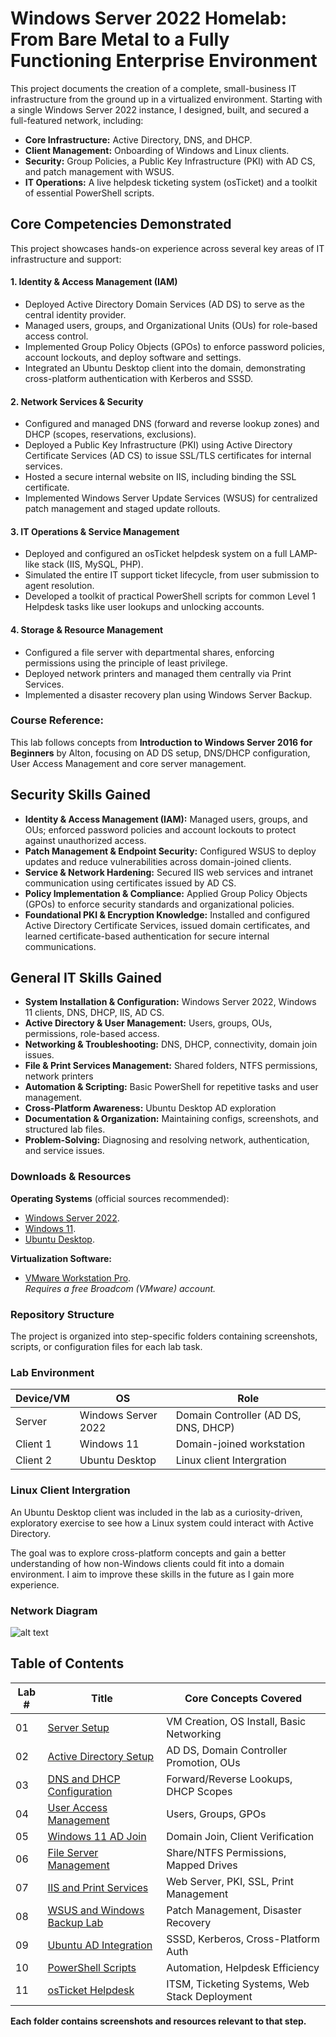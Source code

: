 # Windows Server 2022 Homelab: From Bare Metal to a Fully Functioning Enterprise Environment

This project documents the creation of a complete, small-business IT infrastructure from the ground up in a virtualized environment. Starting with a single Windows Server 2022 instance, I designed, built, and secured a full-featured network, including:

- **Core Infrastructure:** Active Directory, DNS, and DHCP.
- **Client Management:** Onboarding of Windows and Linux clients.
- **Security:** Group Policies, a Public Key Infrastructure (PKI) with AD CS, and patch management with WSUS.
- **IT Operations:** A live helpdesk ticketing system (osTicket) and a toolkit of essential PowerShell scripts.


## Core Competencies Demonstrated

This project showcases hands-on experience across several key areas of IT infrastructure and support:

#### 1. Identity & Access Management (IAM)

- Deployed Active Directory Domain Services (AD DS) to serve as the central identity provider.
- Managed users, groups, and Organizational Units (OUs) for role-based access control.
- Implemented Group Policy Objects (GPOs) to enforce password policies, account lockouts, and deploy software and settings.
- Integrated an Ubuntu Desktop client into the domain, demonstrating cross-platform authentication with Kerberos and SSSD.

#### 2. Network Services & Security

- Configured and managed DNS (forward and reverse lookup zones) and DHCP (scopes, reservations, exclusions).
- Deployed a Public Key Infrastructure (PKI) using Active Directory Certificate Services (AD CS) to issue SSL/TLS certificates for internal services.
- Hosted a secure internal website on IIS, including binding the SSL certificate.
- Implemented Windows Server Update Services (WSUS) for centralized patch management and staged update rollouts.

#### 3. IT Operations & Service Management

- Deployed and configured an osTicket helpdesk system on a full LAMP-like stack (IIS, MySQL, PHP).
- Simulated the entire IT support ticket lifecycle, from user submission to agent resolution.
- Developed a toolkit of practical PowerShell scripts for common Level 1 Helpdesk tasks like user lookups and unlocking accounts.

#### 4. Storage & Resource Management

- Configured a file server with departmental shares, enforcing permissions using the principle of least privilege.
- Deployed network printers and managed them centrally via Print Services.
- Implemented a disaster recovery plan using Windows Server Backup.

### Course Reference:

This lab follows concepts from **Introduction to Windows Server 2016 for Beginners** by Alton, focusing on AD DS setup, DNS/DHCP configuration, User Access Management and core server management.

## Security Skills Gained

- **Identity & Access Management (IAM):** Managed users, groups, and OUs; enforced password policies and account lockouts to protect against unauthorized access.  
- **Patch Management & Endpoint Security:** Configured WSUS to deploy updates and reduce vulnerabilities across domain-joined clients.  
- **Service & Network Hardening:** Secured IIS web services and intranet communication using certificates issued by AD CS.  
- **Policy Implementation & Compliance:** Applied Group Policy Objects (GPOs) to enforce security standards and organizational policies.  
- **Foundational PKI & Encryption Knowledge:** Installed and configured Active Directory Certificate Services, issued domain certificates, and learned certificate-based authentication for secure internal communications.  

## General IT Skills Gained

- **System Installation & Configuration:** Windows Server 2022, Windows 11 clients, DNS, DHCP, IIS, AD CS.  
- **Active Directory & User Management:** Users, groups, OUs, permissions, role-based access.  
- **Networking & Troubleshooting:** DNS, DHCP, connectivity, domain join issues.  
- **File & Print Services Management:** Shared folders, NTFS permissions, network printers  
- **Automation & Scripting:** Basic PowerShell for repetitive tasks and user management.  
- **Cross-Platform Awareness:** Ubuntu Desktop AD exploration  
- **Documentation & Organization:** Maintaining configs, screenshots, and structured lab files.  
- **Problem-Solving:** Diagnosing and resolving network, authentication, and service issues.

### Downloads & Resources

**Operating Systems** (official sources recommended):

- [Windows Server 2022](https://go.microsoft.com/fwlink/p/?linkid=2195333).  
- [Windows 11](https://www.microsoft.com/en-us/software-download/windows11). 
- [Ubuntu Desktop](https://ubuntu.com/download/desktop/thank-you?version=24.04.3&architecture=amd64&lts=true).

**Virtualization Software:**  
- [VMware Workstation Pro](https://support.broadcom.com/group/ecx/productdownloads?subfamily=VMware%20Workstation%20Pro&freeDownloads=true).  
  *Requires a free Broadcom (VMware) account.*


### Repository Structure

The project is organized into step-specific folders containing screenshots, scripts, or configuration files for each lab task.

### Lab Environment

| Device/VM | OS                  | Role                                 |
|-----------|-------------------|-------------------------------------|
| Server    | Windows Server 2022 | Domain Controller (AD DS, DNS, DHCP) |
| Client 1  | Windows 11          | Domain-joined workstation            |
| Client 2  | Ubuntu Desktop      | Linux client Intergration        |

### Linux Client Intergration

 An Ubuntu Desktop client was included in the lab as a curiosity-driven, exploratory exercise to see how a Linux system could interact with Active Directory.

 The goal was to explore cross-platform concepts and gain a better understanding of how non-Windows clients could fit into a domain environment. I aim to improve these skills in the future as I gain more experience.

### Network Diagram

![alt text](<Docs/WinServer_AD.drawio (6).png>)

## Table of Contents

| Lab # | Title                                       | Core Concepts Covered                                 |
|-------|---------------------------------------------|-------------------------------------------------------|
| 01    | [Server Setup](./01-Server-Setup/)                                | VM Creation, OS Install, Basic Networking             |
| 02    | [Active Directory Setup](./02-Active-Directory-Setup/)                      | AD DS, Domain Controller Promotion, OUs               |
| 03    | [DNS and DHCP Configuration](./03-DNS-and-DHCP-Configuration/)                  | Forward/Reverse Lookups, DHCP Scopes                  |
| 04    | [User Access Management](./04-User-Access-Management/)                      | Users, Groups, GPOs                                   |
| 05    | [Windows 11 AD Join](./05-Windows11-AD-Join/)                          | Domain Join, Client Verification                      |
| 06    | [File Server Management](./06-File-Server-Management/)                      | Share/NTFS Permissions, Mapped Drives                 |
| 07    | [IIS and Print Services](./07-IIS-and-Print-Services-Configuration/)                      | Web Server, PKI, SSL, Print Management                |
| 08    | [WSUS and Windows Backup Lab](./08-WSUS-and-Windows-Backup-Lab/)                 | Patch Management, Disaster Recovery                   |
| 09    | [Ubuntu AD Integration](./09-Ubuntu-AD-Intergration/)                       | SSSD, Kerberos, Cross-Platform Auth                   |
| 10    | [PowerShell Scripts](./10-PowerShell-Scripts/)                          | Automation, Helpdesk Efficiency                       |
| 11    | [osTicket Helpdesk](./11-osTicket-Helpdesk/)                           | ITSM, Ticketing Systems, Web Stack Deployment         |

**Each folder contains screenshots and resources relevant to that step.**
